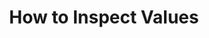 ---
title: How to Inspect Values
description: This page describes inspecting semantic values in the Scala 3 compiler.
redirect_to: https://dotty.epfl.ch/docs/contributing/debugging-the-compiler/inspection.html
---